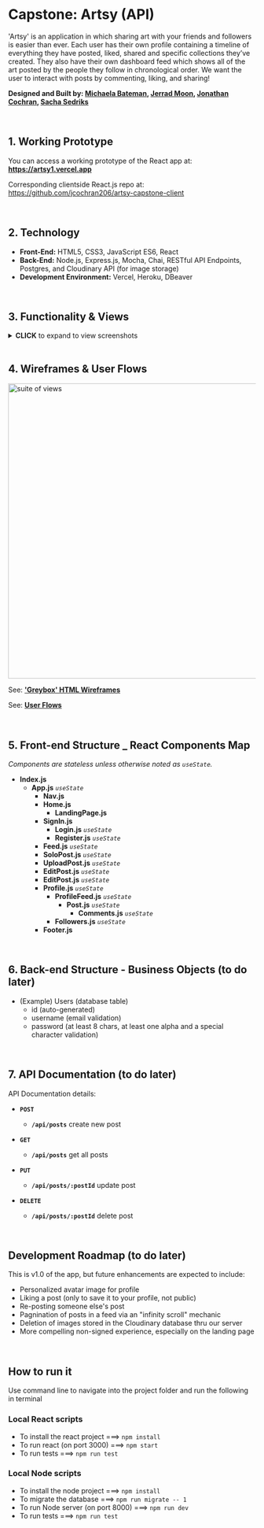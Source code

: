 # Capstone: Artsy (API)
'Artsy' is an application in which sharing art with your friends and followers is easier than ever. Each user has their own profile containing a timeline of everything they have posted, liked, shared and specific collections they’ve created. They also have their own dashboard feed which shows all of the art posted by the people they follow in chronological order. We want the user to interact with posts by commenting, liking, and sharing!

**Designed and Built by: <a href="https://github.com/bateman001" target="_blank">Michaela Bateman</a>, <a href="https://github.com/jerradm85" target="_blank">Jerrad Moon</a>, <a href="https://github.com/jcochran206" target="_blank">Jonathan Cochran</a>, <a href="https://github.com/artificialarea" target="_blank">Sacha Sedriks</a>**



<br />

## 1. Working Prototype
You can access a working prototype of the React app at: **https://artsy1.vercel.app**

Corresponding clientside React.js repo at: https://github.com/jcochran206/artsy-capstone-client




<br />

## 2. Technology
* **Front-End:** HTML5, CSS3, JavaScript ES6, React
* **Back-End:** Node.js, Express.js, Mocha, Chai, RESTful API Endpoints, Postgres, and Cloudinary API (for image storage)
* **Development Environment:** Vercel, Heroku, DBeaver



<br />

## 3. Functionality & Views
<details><summary><b>CLICK</b> to expand to view screenshots</summary>

<br />
<br />



**Landing Page** `/` Introduction for the unsigned-in user

<img src="https://raw.githubusercontent.com/jcochran206/artsy-capstone-client/main/docs/screenshots/landing_page.png" alt="landing page" width="300"/>

<br />
<br />
<br />



**Login** `/login` Demo account available with **`demo`** and **`Passw0rd`**

<img src="https://raw.githubusercontent.com/jcochran206/artsy-capstone-client/main/docs/screenshots/login.png" alt="login" width="300"/>

<br />
<br />
<br />



**Register** `/login`

<img src="https://raw.githubusercontent.com/jcochran206/artsy-capstone-client/main/docs/screenshots/register.png" alt="register" width="300"/>

<br />
<br />
<br />



**Explore Feed** `/feed/explore` Displays all posts from across the community

<img src="https://raw.githubusercontent.com/jcochran206/artsy-capstone-client/main/docs/screenshots/feed_explore.png" alt="explore feed" width="300"/>

<br />
<br />
<br />



**"Home" Feed** `/feed/home` Displays posts by people that the user explicitly follows

<img src="https://raw.githubusercontent.com/jcochran206/artsy-capstone-client/main/docs/screenshots/feed_home.png" alt="home feed" width="300"/>

<br />
<br />
<br />




**User Comments** Touching the comment icon displays all comments associated with a post and the ability to add comments.

<img src="https://raw.githubusercontent.com/jcochran206/artsy-capstone-client/main/docs/screenshots/feed_home_comments.png" alt="comments" width="300"/>

<br />
<br />
<br />



**Profile: posts (default)** `/profile/:username` User's profile features all their posts, as well as sub-nav to view users they are following and their followers.

<img src="https://raw.githubusercontent.com/jcochran206/artsy-capstone-client/main/docs/screenshots/profile_posts.png" alt="profile posts" width="300"/>

<br />
<br />
<br />



**Profile: followers** `/profile/:username`

<img src="https://raw.githubusercontent.com/jcochran206/artsy-capstone-client/main/docs/screenshots/profile_following.png" alt="profile followers" width="300"/>

<br />
<br />
<br />


**Add Post** `/upload` & **Edit Post** `/edit/:postId`

<img src="https://raw.githubusercontent.com/jcochran206/artsy-capstone-client/main/docs/screenshots/post_add.png" alt="profile followers" width="300"/>

<br />
<br />
<br />

</details>


<br />

## 4. Wireframes & User Flows
<img src="https://raw.githubusercontent.com/jcochran206/artsy-capstone-client/main/docs/suite_of_views.png" alt="suite of views" width="600"/>

<br />

See: **['Greybox' HTML Wireframes](https://jcochran206.github.io/artsy-capstone-client/greybox/)**

See: **[User Flows](https://github.com/jcochran206/artsy-capstone-client/blob/main/docs/user_flows.pdf)**



<br />

## 5. Front-end Structure _ React Components Map

_Components are stateless unless otherwise noted as `useState`._

* __Index.js__ 
    * __App.js__ _`useState`_
        * __Nav.js__
        * __Home.js__ 
            * __LandingPage.js__
        * __SignIn.js__
            * __Login.js__ _`useState`_
            * __Register.js__ _`useState`_
        * __Feed.js__ _`useState`_ 
        * __SoloPost.js__ _`useState`_
        * __UploadPost.js__ _`useState`_
        * __EditPost.js__ _`useState`_
        * __EditPost.js__ _`useState`_
        * __Profile.js__ _`useState`_
            * __ProfileFeed.js__ _`useState`_
               * __Post.js__ _`useState`_
                  * __Comments.js__ _`useState`_
            * __Followers.js__ _`useState`_
        * __Footer.js__


<br />

## 6. Back-end Structure - Business Objects (to do later)
* (Example) Users (database table)
    * id (auto-generated)
    * username (email validation)
    * password (at least 8 chars, at least one alpha and a special character validation)


<br />

## 7. API Documentation (to do later)
API Documentation details:


* **`POST`**
  * **`/api/posts`** create new post
  
* **`GET`** 
  * **`/api/posts`** get all posts
  
* **`PUT`**
  * **`/api/posts/:postId`** update post
  
* **`DELETE`**
  * **`/api/posts/:postId`** delete post



<br />

## Development Roadmap (to do later)
This is v1.0 of the app, but future enhancements are expected to include:
* Personalized avatar image for profile
* Liking a post (only to save it to your profile, not public)
* Re-posting someone else's post
* Pagnination of posts in a feed via an "infinity scroll" mechanic
* Deletion of images stored in the Cloudinary database thru our server
* More compelling non-signed experience, especially on the landing page

<br />

## How to run it
Use command line to navigate into the project folder and run the following in terminal

### Local React scripts
* To install the react project ===> `npm install`
* To run react (on port 3000) ===> `npm start`
* To run tests ===> `npm run test`

### Local Node scripts
* To install the node project ===> `npm install`
* To migrate the database ===> `npm run migrate -- 1`
* To run Node server (on port 8000) ===> `npm run dev`
* To run tests ===> `npm run test`
